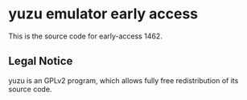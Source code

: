 yuzu emulator early access
=============

This is the source code for early-access 1462.

## Legal Notice

yuzu is an GPLv2 program, which allows fully free redistribution of its source code.
